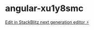 # angular-xu1y8smc

[Edit in StackBlitz next generation editor ⚡️](https://stackblitz.com/~/github.com/PRUDHVIRAJ6285/angular-xu1y8smc)
